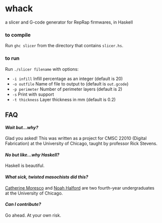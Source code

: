 # whack

 a slicer and G-code generator for RepRap firmwares, in Haskell

### to compile
Run `ghc slicer` from the directory that contains `slicer.hs`.

### to run 
Run `./slicer filename` with options:
* `-i infill` Infill percentage as an integer (default is 20)
* `-o outfile` Name of file to output to (default is `out.gcode`)
* `-p perimeter` Number of perimeter layers (default is 2)
* `-s` Print with support
* `-t thickness` Layer thickness in mm (default is 0.2)

## FAQ 
#### *Wait but...why?*

Glad you asked! This was written as a project for CMSC 22010 (Digital Fabrication) at the University of Chicago, taught by professor Rick Stevens.

#### *No but like...why Haskell?*

Haskell is beautiful.

#### *What sick, twisted masochists did this?*

[Catherine Moresco](http://catmores.co) and [Noah Halford](http://noahhalford.com/) are two fourth-year undergraduates at the University of Chicago.

#### *Can I contribute?*
Go ahead. At your own risk.
